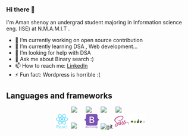 ### Hi there 👋

<!--
**Amanshenoy008/Amanshenoy008** is a ✨ _special_ ✨ repository because its `README.md` (this file) appears on your GitHub profile.

Here are some ideas to get you started:-->
 
 I'm Aman shenoy an undergrad student majoring in Information science eng. (ISE) at N.M.A.M.I.T .

- 🔭
I’m currently working on open source contribution 
- 🌱
I’m currently learning  DSA , Web development...
- 🤔
I’m looking for help with DSA
- 💬
Ask me about  Binary search :)
- 📫
How to reach me: <a href="https://www.linkedin.com/in/aman-shenoy-343bb9233/"> LinkedIn</a>
- ⚡
Fun fact: Wordpress is horrible :(


## Languages and frameworks
<p align="center">
<img src="https://www.svgrepo.com/show/303480/c-logo.svg" height="50px">&nbsp;&nbsp;&nbsp;&nbsp;&nbsp;
<img src="https://www.svgrepo.com/show/349402/html5.svg" height="50px">&nbsp;&nbsp;&nbsp;&nbsp;&nbsp;
<img src="https://www.svgrepo.com/show/349330/css3.svg"  height="50px">&nbsp;&nbsp;&nbsp;&nbsp;&nbsp;
<img src="https://www.svgrepo.com/show/349419/javascript.svg" height="50px">&nbsp;&nbsp;&nbsp;&nbsp;&nbsp;
</br>
<img src="https://raw.githubusercontent.com/devicons/devicon/master/icons/react/react-original-wordmark.svg" alt="react" width="40" height="40"/>
<img src="https://www.svgrepo.com/show/374016/python.svg" height="50px">&nbsp;&nbsp;&nbsp;&nbsp;
<img src="https://raw.githubusercontent.com/devicons/devicon/master/icons/bootstrap/bootstrap-plain-wordmark.svg" alt="bootstrap" width="40" height="40"/> </a>
 <img src="https://www.vectorlogo.zone/logos/git-scm/git-scm-icon.svg" alt="git" width="40" height="40"/> </a>
 <img src="https://raw.githubusercontent.com/devicons/devicon/master/icons/sass/sass-original.svg" alt="sass" width="40" height="40"/> 
 <img src="https://raw.githubusercontent.com/devicons/devicon/master/icons/nodejs/nodejs-original-wordmark.svg" alt="nodejs" width="40" height="40"/>
</p>

